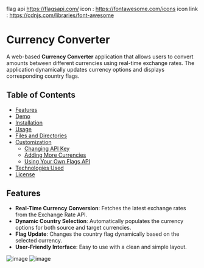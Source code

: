 flag api https://flagsapi.com/
icon : https://fontawesome.com/icons
icon link : https://cdnjs.com/libraries/font-awesome

# Currency Converter

A web-based **Currency Converter** application that allows users to convert amounts between different currencies using real-time exchange rates. The application dynamically updates currency options and displays corresponding country flags.

## Table of Contents

- [Features](#features)
- [Demo](#demo)
- [Installation](#installation)
- [Usage](#usage)
- [Files and Directories](#files-and-directories)
- [Customization](#customization)
  - [Changing API Key](#changing-api-key)
  - [Adding More Currencies](#adding-more-currencies)
  - [Using Your Own Flags API](#using-your-own-flags-api)
- [Technologies Used](#technologies-used)
- [License](#license)

## Features

- **Real-Time Currency Conversion**: Fetches the latest exchange rates from the Exchange Rate API.
- **Dynamic Country Selection**: Automatically populates the currency options for both source and target currencies.
- **Flag Update**: Changes the country flag dynamically based on the selected currency.
- **User-Friendly Interface**: Easy to use with a clean and simple layout.


![image](https://github.com/HAMZOO0/JavaScript-Projects/assets/98114762/a3c92ca9-1994-4fcb-990f-456d6fe94516)
![image](https://github.com/HAMZOO0/JavaScript-Projects/assets/98114762/2644f45c-e95d-40db-95dd-53151800b586)








